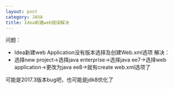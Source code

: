 ```yaml
---
layout: post
category: JAVA
title: Idea新建web错误解决
---
```


问题：
- Idea新建web Application没有版本选择及创建Web.xml选项
解决：
- 选择new project->选择java enterprise->选择java ee7->选择web application->更改为java ee8->就有create web.xml选项了

可能是2017.3版本bug吧，也可能是jdk8优化了